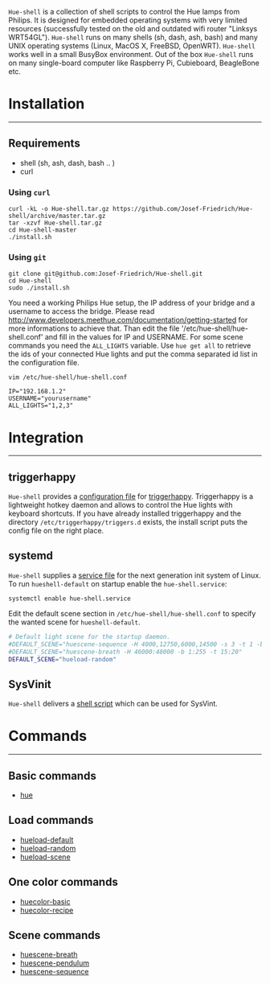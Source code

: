 `Hue-shell` is a collection of shell scripts to control the Hue lamps
from Philips. It is designed for embedded operating systems with very
limited resources (successfully tested on the old and outdated wifi
router "Linksys WRT54GL"). `Hue-shell` runs on many shells (sh, dash,
ash, bash) and many UNIX operating systems (Linux, MacOS X, FreeBSD,
OpenWRT). `Hue-shell` works well in a small BusyBox environment. Out 
of the box `Hue-shell` runs on many single-board computer like 
Raspberry Pi, Cubieboard, BeagleBone etc.

# Installation
--------------

## Requirements

* shell (sh, ash, dash, bash .. )
* curl


### Using `curl`

```
curl -kL -o Hue-shell.tar.gz https://github.com/Josef-Friedrich/Hue-shell/archive/master.tar.gz
tar -xzvf Hue-shell.tar.gz
cd Hue-shell-master
./install.sh
```

### Using `git`

```
git clone git@github.com:Josef-Friedrich/Hue-shell.git
cd Hue-shell
sudo ./install.sh
```

You need a working Philips Hue setup, the IP address of your bridge and
a username to access the bridge. Please read
http://www.developers.meethue.com/documentation/getting-started for more
informations to achieve that. Than edit the file '/etc/hue-shell/hue-
shell.conf' and fill in the values for IP and USERNAME. For some scene
commands you need the `ALL_LIGHTS` variable. Use `hue get all` to
retrieve the ids of your connected Hue lights and put the comma
separated id list in the configuration file.

```
vim /etc/hue-shell/hue-shell.conf
```

```
IP="192.168.1.2"
USERNAME="yourusername"
ALL_LIGHTS="1,2,3"
```

# Integration
-------------

## triggerhappy

`Hue-shell` provides a [configuration file](triggerhappy/hue-shell.conf)
for [triggerhappy](https://github.com/wertarbyte/triggerhappy).
Triggerhappy is a lightweight hotkey daemon and allows to control the
Hue lights with keyboard shortcuts. If you have already installed
triggerhappy and the directory `/etc/triggerhappy/triggers.d` exists,
the install script puts the config file on the right place.

## systemd

`Hue-shell` supplies a [service file](startup/systemd) for the next
generation init system of Linux. To run `hueshell-default` on startup 
enable the `hue-shell.service`:

```
systemctl enable hue-shell.service
```

Edit the default scene section in `/etc/hue-shell/hue-shell.conf` to 
specify the wanted scene for `hueshell-default`.

```sh
# Default light scene for the startup daemon.                                   
#DEFAULT_SCENE="huescene-sequence -H 4000,12750,6000,14500 -s 3 -t 1 -b 255"    
#DEFAULT_SCENE="huescene-breath -H 46000:48000 -b 1:255 -t 15:20"               
DEFAULT_SCENE="hueload-random" 
```
## SysVinit

`Hue-shell` delivers a [shell script](startup/SysVinit) which can be
used for SysVint.

# Commands
----------

## Basic commands

* [hue](doc/hue.txt)

## Load commands

* [hueload-default](doc/hueload-default.txt)
* [hueload-random](doc/hueload-random.txt)
* [hueload-scene](doc/hueload-scene.txt)

## One color commands

* [huecolor-basic](doc/huecolor-basic.txt)
* [huecolor-recipe](doc/huecolor-recipe.txt)

## Scene commands

* [huescene-breath](doc/huescene-breath.txt)
* [huescene-pendulum](doc/huescene-pendulum.txt)
* [huescene-sequence](doc/huescene-sequence.txt)
